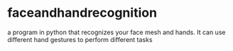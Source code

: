 # faceandhandrecognition
a program in python that recognizes your face mesh and hands. It can use different hand gestures to perform different tasks
